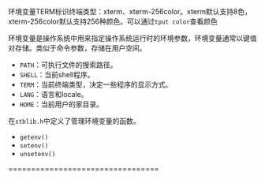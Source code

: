 环境变量TERM标识终端类型：xterm、xterm-256color。xterm默认支持8色， xterm-256color默认支持256种颜色。可以通过`tput color`查看颜色


环境变量是操作系统中用来指定操作系统运行时的环境参数，环境变量通常以键值对存储。类似于命令参数，存储在用户空间。

* `PATH`：可执行文件的搜索路径。
* `SHELL`：当前shell程序。
* `TERM`：当前终端类型，决定一些程序的显示方式。
* `LANG`：语言和locale。
* `HOME`：当前用户的家目录。


在`stblib.h`中定义了管理环境变量的函数。

* `getenv()`
* `setenv()`
* `unsetenv()`


=================================








